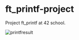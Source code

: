 # ft_printf-project
Project ft_printf at 42 school.

![printfresult](https://user-images.githubusercontent.com/121001795/209799577-c0bca977-0032-4bfd-b055-137014feb397.png)
